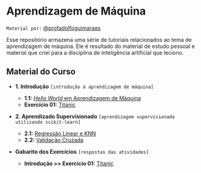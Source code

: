 # Aprendizagem de Máquina

`Material por:` [@profadolfoguimaraes](http://www.instagram.com/profadolfoguimaraes)

Esse repositório armazena uma série de tutoriais relacionados ao tema de 
aprendizagem de máquina. Ele é resultado do material de estudo pessoal e material
que criei para a disciplina de inteligência artificial que leciono.

## Material do Curso

* **1. Introdução**
`[introdução à aprendizagem de máquina]`
    
    * **1.1:** [*Hello World* em Aprendizagem de Máquina](introduction/helloworld.ipynb)
    * **Exercício 01:** [Titanic](introduction/helloworld_exercise.ipynb)



* **2. Aprendizado Supervisionado**
`[aprendizagem supervisionada utilizando scikit-learn]`
    
    * **2.1:** [Regressão Linear e KNN](supervisedlearning/01_linearregression_knn.ipynb)
    * **2.2:** [Validação Cruzada](supervisedlearning/02_crossvalidation.ipynb)
    


* **Gabarito dos Exercícios**
`[respostas das atividades]`
    
    * **Introdução >> Exercício 01:** [Titanic](introduction/helloworld_exercise_answer.ipynb)
    
